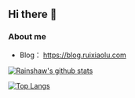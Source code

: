 ## Hi there 👋

### About me

- Blog： https://blog.ruixiaolu.com

[![Rainshaw's github stats](https://github-readme-stats.vercel.app/api?username=Rainshaw&count_private=true&show_icons=true&theme=dark)](https://github.com/anuraghazra/github-readme-stats)

[![Top Langs](https://github-readme-stats.vercel.app/api/top-langs/?username=Rainshaw&layout=compact)](https://github.com/anuraghazra/github-readme-stats)
